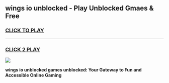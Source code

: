 
## wings io unblocked - Play Unblocked Gmaes & Free
<h3>
<a href="https://news.freeplayer.one?title=wings_io_unblocked&ref=16F">CLICK TO PLAY</a></h3>
<hr>

<h3>
<a href="https://news.freeplayer.one?title=wings_io_unblocked&ref=16F">CLICK 2 PLAY</a>
  
</h3>

<a href="https://news.freeplayer.one?title=wings_io_unblocked&ref=16F/"><img src="https://clearcache.store/games.png"></a>


**wings io unblocked games unblocked: Your Gateway to Fun and Accessible Online Gaming**
